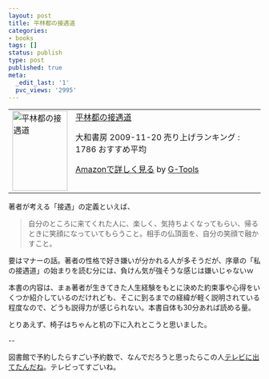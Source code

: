 ```yaml
---
layout: post
title: 平林都の接遇道
categories:
- books
tags: []
status: publish
type: post
published: true
meta:
  _edit_last: '1'
  pvc_views: '2995'
---
```

<table border="0" cellpadding="5">
<tbody>
<tr>
<td valign="top"><a href="http://www.amazon.co.jp/exec/obidos/ASIN/4479792813/warikiru-22/ref=nosim/" target="_blank"><img class="fig" src="http://ecx.images-amazon.com/images/I/41p7mCiAm5L._SL160_.jpg" border="0" alt="平林都の接遇道" width="110" height="160" /></a></td>
<td valign="top"><span><a href="http://www.amazon.co.jp/%E5%B9%B3%E6%9E%97%E9%83%BD%E3%81%AE%E6%8E%A5%E9%81%87%E9%81%93-%E5%B9%B3%E6%9E%97-%E9%83%BD/dp/4479792813%3FSubscriptionId%3D15SMZCTB9V8NGR2TW082%26tag%3Dwarikiru-22%26linkCode%3Dxm2%26camp%3D2025%26creative%3D165953%26creativeASIN%3D4479792813" target="_blank">平林都の接遇道</a><img style="border: none;" src="http://www.assoc-amazon.jp/e/ir?t=warikiru-22&amp;l=ur2&amp;o=9" alt="" width="1" height="1" /></span>

<span>大和書房  2009-11-20
売り上げランキング : 1786
おすすめ平均  <img src="http://g-images.amazon.com/images/G/01/detail/stars-3-5.gif" alt="" /></span>

<span><a href="http://www.amazon.co.jp/%E5%B9%B3%E6%9E%97%E9%83%BD%E3%81%AE%E6%8E%A5%E9%81%87%E9%81%93-%E5%B9%B3%E6%9E%97-%E9%83%BD/dp/4479792813%3FSubscriptionId%3D15SMZCTB9V8NGR2TW082%26tag%3Dwarikiru-22%26linkCode%3Dxm2%26camp%3D2025%26creative%3D165953%26creativeASIN%3D4479792813" target="_blank">Amazonで詳しく見る</a></span> <span>by <a href="http://www.goodpic.com/mt/aws/index.html">G-Tools</a></span></td>
</tr>
</tbody>
</table>
著者が考える「接遇」の定義といえば、
<blockquote>自分のところに来てくれた人に、楽しく、気持ちよくなってもらい、帰るときに笑顔になっていてもらうこと。相手の仏頂面を、自分の笑顔で融かすこと。</blockquote>
要はマナーの話。著者の性格で好き嫌いが分かれる人が多そうだが、序章の「私の接遇道」の始まりを読む分には、負けん気が強そうな感じは嫌いじゃないｗ

<!--more-->

本書の内容は、まぁ著者が生きてきた人生経験をもとに決めた約束事や心得をいくつか紹介しているのだけれども、そこに到るまでの経緯が軽く説明されている程度なので、どうも説得力が感じられない。本書自体も30分あれば読める量。

とりあえず、椅子はちゃんと机の下に入れとこうと思いました。

--

図書館で予約したらすごい予約数で、なんでだろうと思ったらこの人<a href="http://www.youtube.com/watch?v=TNmSGZzy1gM&amp;feature=player_embedded">テレビに出てたんだね</a>。テレビってすごいね。
